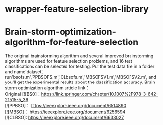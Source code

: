 # wrapper-feature-selection-library

# Brain-storm-optimization-algorithm-for-feature-selection
The original brainstorming algorithm and several improved brainstorming algorithms are used for feature selection problems, and 16 test classifications can be selected for testing.
Put the test data file in a folder and name'dataset', run'bsofs.m','PPBSOFS.m','CLbsofs.m','MBSOFSV1.m','MBSOFSV2.m', and you'll get the experimental results about the classification accuracy.
Brain storm optimization algorithm article link：    
Original [![BSO]：https://link.springer.com/chapter/10.1007%2F978-3-642-21515-5_36    
[![PPBSO]：     https://ieeexplore.ieee.org/document/6514890    
[![MBSO]：      https://ieeexplore.ieee.org/document/6256594    
[![CLBSO]:      https://ieeexplore.ieee.org/document/6633027    
